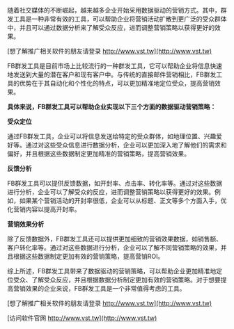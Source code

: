 随着社交媒体的不断崛起，越来越多企业开始采用数据驱动的营销方式。其中，群发工具是一种非常有效的工具，可以帮助企业将营销活动扩散到更广泛的受众群体中，并且可以通过数据分析来了解受众反应，进而调整营销策略以获得更好的效果。

[想了解推广相关软件的朋友请登录 http://www.vst.tw](http://www.vst.tw)

FB群发工具是目前市场上比较流行的一种群发工具，它可以帮助企业将信息快速地发送到大量的潜在客户和现有客户中。与传统的直接邮件营销相比，FB群发工具的优势在于其自动化和个性化的特点，可以更加精准地定位受众，提高营销效果。

**具体来说，FB群发工具可以帮助企业实现以下三个方面的数据驱动营销策略：**

**受众定位**

通过FB群发工具，企业可以将信息发送给特定的受众群体，如地理位置、兴趣爱好等。通过对这些受众信息进行数据分析，企业可以更加深入地了解他们的需求和偏好，并且根据这些数据制定更加精准的营销策略，提高营销效果。

**反馈分析**

FB群发工具可以提供反馈数据，如开封率、点击率、转化率等。通过对这些数据进行分析，企业可以了解受众的反应，进而调整营销策略以获得更好的效果。例如，如果某个营销活动的开封率很低，企业可以从标题、正文等多个方面入手，优化营销内容以提高开封率。

**营销效果分析**

除了反馈数据外，FB群发工具还可以提供更加细致的营销效果数据，如销售额、客户转化率等。通过对这些数据进行分析，企业可以了解不同营销策略的效果，并且根据这些数据制定更加有效的营销策略，提高营销ROI。

综上所述，FB群发工具带来了数据驱动的营销策略，可以帮助企业更加精准地定位受众、了解受众反应，并且根据数据分析制定更加有效的营销策略。对于想要提高营销效果的企业来说，FB群发工具是一个非常值得考虑的工具。

[想了解推广相关软件的朋友请登录 http://www.vst.tw](http://www.vst.tw)


[访问软件官网 http://www.vst.tw](http://www.vst.tw)
